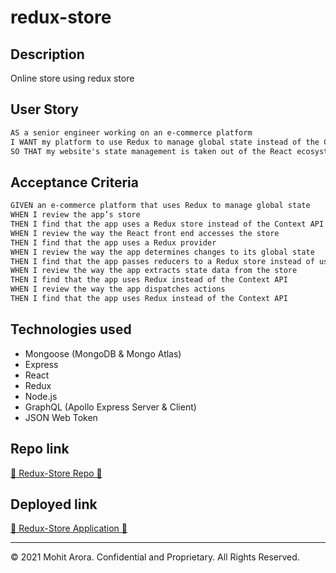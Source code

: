 # redux-store

## Description
Online store using redux store

## User Story
```md
AS a senior engineer working on an e-commerce platform
I WANT my platform to use Redux to manage global state instead of the Context API
SO THAT my website's state management is taken out of the React ecosystem
```

## Acceptance Criteria
```md
GIVEN an e-commerce platform that uses Redux to manage global state
WHEN I review the app’s store
THEN I find that the app uses a Redux store instead of the Context API
WHEN I review the way the React front end accesses the store
THEN I find that the app uses a Redux provider
WHEN I review the way the app determines changes to its global state
THEN I find that the app passes reducers to a Redux store instead of using the Context API
WHEN I review the way the app extracts state data from the store
THEN I find that the app uses Redux instead of the Context API
WHEN I review the way the app dispatches actions
THEN I find that the app uses Redux instead of the Context API
```
## Technologies used
 * Mongoose (MongoDB & Mongo Atlas)
 * Express
 * React
 * Redux
 * Node.js
 * GraphQL (Apollo Express Server & Client)
 * JSON Web Token

## Repo link
[👋 Redux-Store Repo 👋](https://github.com/marora7926/redux-store)

## Deployed link
[🎥 Redux-Store Application 🎥](https://redux-store-ma.herokuapp.com/)

---
© 2021 Mohit Arora. Confidential and Proprietary. All Rights Reserved.